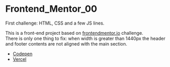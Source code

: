 # Frontend_Mentor_00
First challenge: HTML, CSS and a few JS lines.

This is a front-end project based on [frontendmentor.io](https://www.frontendmentor.io/challenges/loopstudios-landing-page-N88J5Onjw) challenge.<br>
There is only one thing to fix: when width is greater than 1440px the header and footer contents are not aligned with the main section.

- [Codepen](https://codepen.io/codekiwifr/pen/JjRwLYV)
- [Vercel](https://frontend-mentor-00.vercel.app/)
